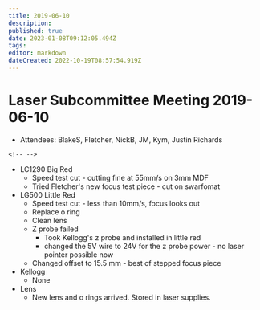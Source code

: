 ```yaml
---
title: 2019-06-10
description: 
published: true
date: 2023-01-08T09:12:05.494Z
tags: 
editor: markdown
dateCreated: 2022-10-19T08:57:54.919Z
---
```


# Laser Subcommittee Meeting 2019-06-10

-   Attendees: BlakeS, Fletcher, NickB, JM, Kym, Justin Richards

```{=html}
<!-- -->
```
-   LC1290 Big Red
    -   Speed test cut - cutting fine at 55mm/s on 3mm MDF
    -   Tried Fletcher's new focus test piece - cut on swarfomat
-   LG500 Little Red
    -   Speed test cut - less than 10mm/s, focus looks out
    -   Replace o ring
    -   Clean lens
    -   Z probe failed
        -   Took Kellogg's z probe and installed in little red
        -   changed the 5V wire to 24V for the z probe power - no laser pointer possible now
    -   Changed offset to 15.5 mm - best of stepped focus piece
-   Kellogg
    -   None
-   Lens
    -   New lens and o rings arrived. Stored in laser supplies.
